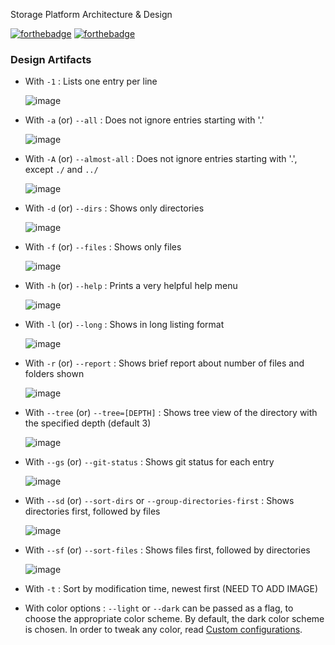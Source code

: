 Storage Platform Architecture & Design

[![forthebadge](https://forthebadge.com/images/badges/made-with-markdown.svg)](https://forthebadge.com)
[![forthebadge](http://forthebadge.com/images/badges/built-with-love.svg)](http://forthebadge.com)

### Design Artifacts

- With `-1` : Lists one entry per line

  ![image](images/)

- With `-a` (or) `--all` : Does not ignore entries starting with '.'

  ![image](images/)

- With `-A` (or) `--almost-all` : Does not ignore entries starting with '.', except `./` and `../`

  ![image](images/)

- With `-d` (or) `--dirs` : Shows only directories

  ![image](images/)

- With `-f` (or) `--files` : Shows only files

  ![image](images/)

- With `-h` (or) `--help` : Prints a very helpful help menu

  ![image](images/)

- With `-l` (or) `--long` : Shows in long listing format

  ![image](images/)

- With `-r` (or) `--report` : Shows brief report about number of files and folders shown

  ![image](https://user-images.githubusercontent.com/17109060/32149082-96a83fec-bd25-11e7-9081-7f77e4c90e90.png)

- With `--tree` (or) `--tree=[DEPTH]` : Shows tree view of the directory with the specified depth (default 3)

  ![image](https://user-images.githubusercontent.com/17109060/32149051-32e596e4-bd25-11e7-93a9-5e50c8d2bb19.png)

- With `--gs` (or) `--git-status` : Shows git status for each entry

  ![image](https://user-images.githubusercontent.com/17109060/32149075-7a1a1954-bd25-11e7-964e-1adb173aa2b9.png)

- With `--sd` (or) `--sort-dirs` or `--group-directories-first` : Shows directories first, followed by files

  ![image](https://user-images.githubusercontent.com/17109060/32149068-65117fc0-bd25-11e7-8ada-0b055603e3fd.png)

- With `--sf` (or) `--sort-files` : Shows files first, followed by directories

  ![image](https://user-images.githubusercontent.com/17109060/32149071-6b379de4-bd25-11e7-8764-a0c577e526a1.png)

- With `-t` : Sort by modification time, newest first (NEED TO ADD IMAGE)

- With color options : `--light` or `--dark` can be passed as a flag, to choose the appropriate color scheme. By default, the dark color scheme is chosen. In order to tweak any color, read [Custom configurations](#custom-configurations).
